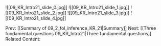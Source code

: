 ﻿

![[09_KR_Intro21_slide_0.jpg]]
![[09_KR_Intro21_slide_1.jpg]]
![[09_KR_Intro21_slide_2.jpg]]
![[09_KR_Intro21_slide_3.jpg]]
![[09_KR_Intro21_slide_4.jpg]]


Prev: [[Summary of 09_2_fol_inference_KR_21|Summary]]
Next: [[Three fundamental questions 09_KR_Intro21|Three fundamental questions]]
Related Content: